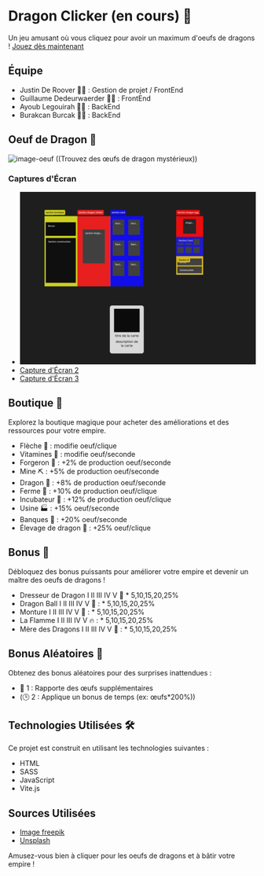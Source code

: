 # Dragon Clicker (en cours) 🐉

Un jeu amusant où vous cliquez pour avoir un maximum d'oeufs de dragons ! [Jouez dès maintenant](URL_DU_SITE)

## Équipe

- Justin De Roover 🧙‍♂️ : Gestion de projet / FrontEnd
- Guillaume Dedeurwaerder 👨‍💻 : FrontEnd
- Ayoub Legouirah 🧙‍♂️ : BackEnd
- Burakcan Burcak 👨‍💻 : BackEnd

## Oeuf de Dragon 🥚

![image-oeuf](https://img.freepik.com/vecteurs-libre/oeufs-dragon-dessin-anime-differents-ensembles-coquilles-oeufs_107791-12408.jpg?w=1380&t=st=1698066992~exp=1698067592~hmac=bb49b62274d5b328a068983f7ae02da4f89a0ae7fbe36c6146f3704f0afe9b5f)
((Trouvez des œufs de dragon mystérieux))

### Captures d'Écran

- ![Maquette_figma](./assets/screen/maquette_figma.png)
- [Capture d'Écran 2](URL_CAPTURE_ECRAN_2)
- [Capture d'Écran 3](URL_CAPTURE_ECRAN_3)

## Boutique 🏪

Explorez la boutique magique pour acheter des améliorations et des ressources pour votre empire.

- Flèche 🏹 : modifie oeuf/clique
- Vitamines 💊 : modifie oeuf/seconde
- Forgeron 🔨 : +2% de production oeuf/seconde
- Mine ⛏️ : +5% de production oeuf/seconde
- Dragon 🐲 : +8% de production oeuf/seconde
- Ferme 🚜 : +10% de production oeuf/clique
- Incubateur 🥚 : +12% de production oeuf/clique
- Usine 🏭 : +15% oeuf/seconde
- Banques 🏦 : +20% oeuf/seconde
- Élevage de dragon 🐣 : +25% oeuf/clique

## Bonus 🌟

Débloquez des bonus puissants pour améliorer votre empire et devenir un maître des oeufs de dragons !

- Dresseur de Dragon I II III IV V 🐉 * 5,10,15,20,25%
- Dragon Ball I II III IV V 🐲 : * 5,10,15,20,25%
- Monture I II III IV V 🏇 : * 5,10,15,20,25%
- La Flamme I II III IV V 🔥 : * 5,10,15,20,25%
- Mère des Dragons I II III IV V 🐉 : * 5,10,15,20,25%

## Bonus Aléatoires 🎲

Obtenez des bonus aléatoires pour des surprises inattendues :

- 🥚 1 : Rapporte des œufs supplémentaires
- (🕒 2 : Applique un bonus de temps (ex: œufs*200%))

## Technologies Utilisées 🛠️

Ce projet est construit en utilisant les technologies suivantes :

- HTML
- SASS
- JavaScript
- Vite.js

## Sources Utilisées

- [Image freepik](https://fr.freepik.com/)
- [Unsplash](https://unsplash.com/fr)

Amusez-vous bien à cliquer pour les oeufs de dragons et à bâtir votre empire !
